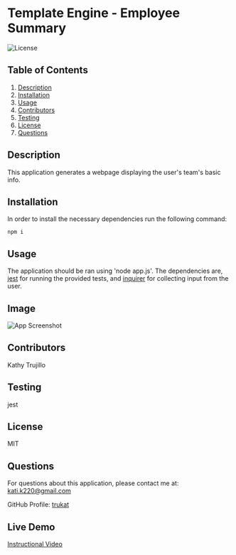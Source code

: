 # Template Engine - Employee Summary
  ![License](https://img.shields.io/badge/license-MIT-blue.svg)
 
  ## Table of Contents
  1. [Description](#projectDescription)
  2. [Installation](#installation)
  3. [Usage](#usage)
  4. [Contributors](#contributors)
  5. [Testing](#testing)
  6. [License](#license)
  7. [Questions](#questions)

  ## Description 
  This application generates a webpage displaying the user's team's basic info.
    
  ## Installation
    
  In order to install the necessary dependencies run the following command:
  ```
  npm i
  ```

  ## Usage
   The application should be ran using 'node app.js'. The dependencies are, [jest](https://jestjs.io/) for running the provided tests, and [inquirer](https://www.npmjs.com/package/inquirer) for collecting input from the user.

 ## Image
 ![App Screenshot](https://user-images.githubusercontent.com/70115734/103396664-b9389900-4af1-11eb-983d-baae9619f8e2.png)
   
  ## Contributors
  Kathy Trujillo

  ## Testing
  jest

  ## License
  MIT

  ## Questions
  For questions about this application, please contact me at: kati.k220@gmail.com

  GitHub Profile: [trukat](https://github.com/trukat/)

  ## Live Demo
  [Instructional Video](https://drive.google.com/file/d/1Yn9pCwZoI2wbR2Lwcw5YQpCS4lt0JJ-i/view)
    
    
